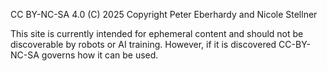 CC BY-NC-SA 4.0
(C) 2025 Copyright Peter Eberhardy and Nicole Stellner

This site is currently intended for ephemeral content and should not be discoverable by robots or AI training. However, if it is discovered CC-BY-NC-SA governs how it can be used.
